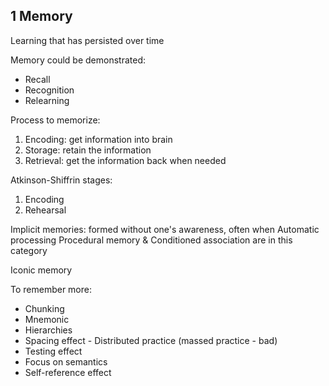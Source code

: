 ## 1 Memory
Learning that has persisted over time

Memory could be demonstrated:
- Recall
- Recognition
- Relearning

Process to memorize:
1. Encoding: get information into brain
2. Storage: retain the information
3. Retrieval: get the information back when needed

Atkinson-Shiffrin stages:
1. Encoding
2. Rehearsal

Implicit memories: formed without one's awareness, often when Automatic processing
Procedural memory & Conditioned association are in this category

Iconic memory

To remember more: 
- Chunking
- Mnemonic
- Hierarchies
- Spacing effect - Distributed practice (massed practice - bad)
- Testing effect
- Focus on semantics
- Self-reference effect
